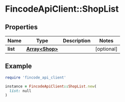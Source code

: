 # FincodeApiClient::ShopList

## Properties

| Name | Type | Description | Notes |
| ---- | ---- | ----------- | ----- |
| **list** | [**Array&lt;Shop&gt;**](Shop.md) |  | [optional] |

## Example

```ruby
require 'fincode_api_client'

instance = FincodeApiClient::ShopList.new(
  list: null
)
```

